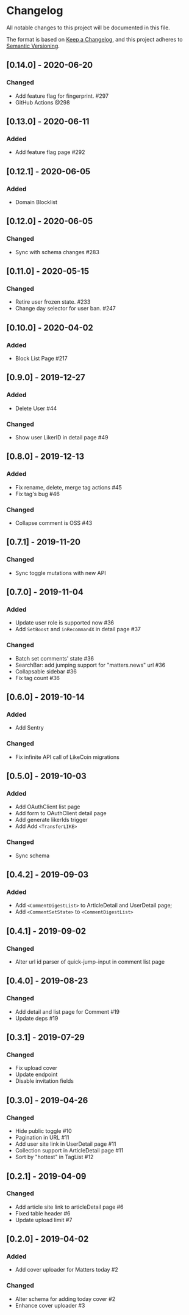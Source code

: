 # Changelog

All notable changes to this project will be documented in this file.

The format is based on [Keep a Changelog](https://keepachangelog.com/en/1.0.0/),
and this project adheres to [Semantic Versioning](https://semver.org/spec/v2.0.0.html).

## [0.14.0] - 2020-06-20

### Changed

- Add feature flag for fingerprint. #297
- GitHub Actions @298

## [0.13.0] - 2020-06-11

### Added

- Add feature flag page #292

## [0.12.1] - 2020-06-05

### Added

- Domain Blocklist

## [0.12.0] - 2020-06-05

### Changed

- Sync with schema changes #283

## [0.11.0] - 2020-05-15

### Changed

- Retire user frozen state. #233
- Change day selector for user ban. #247

## [0.10.0] - 2020-04-02

### Added

- Block List Page #217

## [0.9.0] - 2019-12-27

### Added

- Delete User #44

### Changed

- Show user LikerID in detail page #49

## [0.8.0] - 2019-12-13

### Added

- Fix rename, delete, merge tag actions #45
- Fix tag's bug #46

### Changed

- Collapse comment is OSS #43

## [0.7.1] - 2019-11-20

### Changed

- Sync toggle mutations with new API

## [0.7.0] - 2019-11-04

### Added

- Update user role is supported now #36
- Add `SetBoost` and `inRecommandX` in detail page #37

### Changed

- Batch set comments' state #36
- SearchBar: add jumping support for "matters.news" url #36
- Collapsable sidebar #36
- Fix tag count #36

## [0.6.0] - 2019-10-14

### Added

- Add Sentry

### Changed

- Fix infinite API call of LikeCoin migrations

## [0.5.0] - 2019-10-03

### Added

- Add OAuthClient list page
- Add form to OAuthClient detail page
- Add generate likerIds trigger
- Add Add `<TransferLIKE>`

### Changed

- Sync schema

## [0.4.2] - 2019-09-03

### Added

- Add `<CommentDigestList>` to ArticleDetail and UserDetail page;
- Add `<CommentSetState>` to `<CommentDigestList>`

## [0.4.1] - 2019-09-02

### Changed

- Alter url id parser of quick-jump-input in comment list page

## [0.4.0] - 2019-08-23

### Changed

- Add detail and list page for Comment #19
- Update deps #19

## [0.3.1] - 2019-07-29

### Changed

- Fix upload cover
- Update endpoint
- Disable invitation fields

## [0.3.0] - 2019-04-26

### Changed

- Hide public toggle #10
- Pagination in URL #11
- Add user site link in UserDetail page #11
- Collection support in ArticleDetail page #11
- Sort by "hottest" in TagList #12

## [0.2.1] - 2019-04-09

### Changed

- Add article site link to articleDetail page #6
- Fixed table header #6
- Update upload limit #7

## [0.2.0] - 2019-04-02

### Added

- Add cover uploader for Matters today #2

### Changed

- Alter schema for adding today cover #2
- Enhance cover uploader #3
